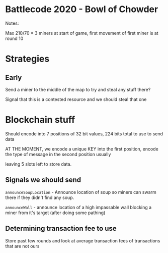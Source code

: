 # Battlecode 2020 - Bowl of Chowder

Notes:

Max 210/70 = 3 miners at start of game, first movement of first miner is at round 10



# Strategies

## Early

Send a miner to the middle of the map to try and steal any stuff there?

Signal that this is a contested resource and we should steal that one

# Blockchain stuff

Should encode into 7 positions of 32 bit values, 224 bits total to use to send data

AT THE MOMENT, we encode a unique KEY into the first position, encode the type of message in the second position usually

leaving 5 slots left to store data.

## Signals we should send

`announceSoupLocation` - Announce location of soup so miners can swarm there if they didn't find any soup.

`announceWall` - announce location of a high impassable wall blocking a miner from it's target (after doing some pathing)

## Determining transaction fee to use

Store past few rounds and look at average transaction fees of transactions that are not ours